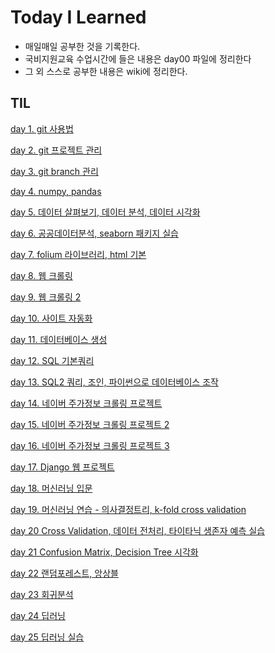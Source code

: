 # Today I Learned
+ 매일매일 공부한 것을 기록한다.
+ 국비지원교육 수업시간에 들은 내용은 day00 파일에 정리한다
+ 그 외 스스로 공부한 내용은 wiki에 정리한다.

## TIL
[day 1. git 사용법](https://github.com/56unbreakable/TIL/blob/master/TIL/day01.md)

[day 2. git 프로젝트 관리](https://github.com/56unbreakable/TIL/blob/master/TIL/day02.md)

[day 3. git branch 관리](https://github.com/56unbreakable/TIL/blob/master/TIL/day03.md)

[day 4. numpy, pandas](https://github.com/56unbreakable/TIL/blob/master/TIL/day04.md)

[day 5. 데이터 살펴보기, 데이터 분석, 데이터 시각화 ](https://github.com/56unbreakable/TIL/blob/master/TIL/day05.md)

[day 6. 공공데이터분석, seaborn 패키지 실습 ](https://github.com/56unbreakable/TIL/blob/master/TIL/day06.md)

[day 7. folium 라이브러리, html 기본 ](https://github.com/56unbreakable/TIL/blob/master/TIL/day07.md)

[day 8. 웹 크롤링 ](https://github.com/56unbreakable/TIL/blob/master/TIL/day08.md)

[day 9. 웹 크롤링 2 ](https://github.com/56unbreakable/TIL/blob/master/TIL/day09.md)

[day 10. 사이트 자동화 ](https://github.com/56unbreakable/TIL/blob/master/TIL/day10.md)

[day 11. 데이터베이스 생성 ](https://github.com/56unbreakable/TIL/blob/master/TIL/day11.md)

[day 12. SQL 기본쿼리](https://github.com/56unbreakable/TIL/blob/master/TIL/day12.md)

[day 13. SQL2 쿼리, 조인, 파이썬으로 데이터베이스 조작](https://github.com/56unbreakable/TIL/blob/master/TIL/day13.md)

[day 14. 네이버 주가정보 크롤링 프로젝트](https://github.com/56unbreakable/TIL/blob/master/TIL/day14.md)

[day 15. 네이버 주가정보 크롤링 프로젝트 2](https://github.com/56unbreakable/TIL/blob/master/TIL/day15.md)

[day 16. 네이버 주가정보 크롤링 프로젝트 3](https://github.com/56unbreakable/TIL/blob/master/TIL/day16.md)

[day 17. Django 웹 프로젝트](https://github.com/56unbreakable/TIL/blob/master/TIL/day17.md)

[day 18. 머신러닝 입문](https://github.com/56unbreakable/TIL/blob/master/TIL/day18.md)

[day 19. 머신러닝 연습 - 의사결정트리, k-fold cross validation ](https://github.com/56unbreakable/TIL/blob/master/TIL/day19.md)

[day 20 Cross Validation, 데이터 전처리, 타이타닉 생존자 예측 실습](https://github.com/56unbreakable/TIL/blob/master/TIL/day20.md)

[day 21 Confusion Matrix, Decision Tree 시각화](https://github.com/56unbreakable/TIL/blob/master/TIL/day21.md)

[day 22 랜덤포레스트, 앙상블](https://github.com/56unbreakable/TIL/blob/master/TIL/day22.md)

[day 23 회귀분석](https://github.com/56unbreakable/TIL/blob/master/TIL/day23.md)

[day 24 딥러닝](https://github.com/56unbreakable/TIL/blob/master/TIL/day24.md)

[day 25 딥러닝 실습](https://github.com/56unbreakable/TIL/blob/master/TIL/day25.md)